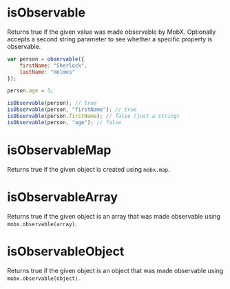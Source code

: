 # isObservable

Returns true if the given value was made observable by MobX.
Optionally accepts a second string parameter to see whether a specific property is observable.

```javascript
var person = observable({
	firstName: "Sherlock",
	lastName: "Holmes"
});

person.age = 3;

isObservable(person); // true
isObservable(person, "firstName"); // true
isObservable(person.firstName); // false (just a string)
isObservable(person, "age"); // false
```

# isObservableMap

Returns true if the given object is created using `mobx.map`.

# isObservableArray

Returns true if the given object is an array that was made observable using `mobx.observable(array)`.

# isObservableObject

Returns true if the given object is an object that was made observable using `mobx.observable(object)`.
